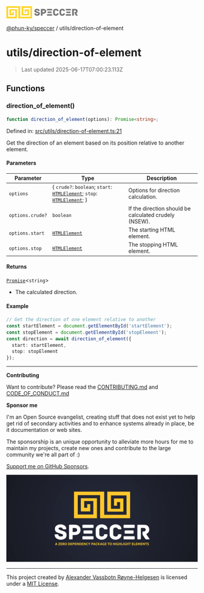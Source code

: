 <div><img alt="SPECCER logo" src="https://raw.githubusercontent.com/phun-ky/speccer/main/public/logo-speccer-horizontal-colored-package.svg?raw=true" style="max-height:32px;"/></div>

[@phun-ky/speccer](../README.md) / utils/direction-of-element

# utils/direction-of-element

> Last updated 2025-06-17T07:00:23.113Z

## Functions

### direction_of_element()

```ts
function direction_of_element(options): Promise<string>;
```

Defined in:
[src/utils/direction-of-element.ts:21](https://github.com/phun-ky/speccer/blob/main/src/utils/direction-of-element.ts#L21)

Get the direction of an element based on its position relative to another
element.

#### Parameters

| Parameter        | Type                                                                                                                                                                                        | Description                                           |
| ---------------- | ------------------------------------------------------------------------------------------------------------------------------------------------------------------------------------------- | ----------------------------------------------------- |
| `options`        | { `crude?`: `boolean`; `start`: [`HTMLElement`](https://developer.mozilla.org/docs/Web/API/HTMLElement); `stop`: [`HTMLElement`](https://developer.mozilla.org/docs/Web/API/HTMLElement); } | Options for direction calculation.                    |
| `options.crude?` | `boolean`                                                                                                                                                                                   | If the direction should be calculated crudely (NSEW). |
| `options.start`  | [`HTMLElement`](https://developer.mozilla.org/docs/Web/API/HTMLElement)                                                                                                                     | The starting HTML element.                            |
| `options.stop`   | [`HTMLElement`](https://developer.mozilla.org/docs/Web/API/HTMLElement)                                                                                                                     | The stopping HTML element.                            |

#### Returns

[`Promise`](https://developer.mozilla.org/docs/Web/JavaScript/Reference/Global_Objects/Promise)<`string`>

- The calculated direction.

#### Example

```ts
// Get the direction of one element relative to another
const startElement = document.getElementById('startElement');
const stopElement = document.getElementById('stopElement');
const direction = await direction_of_element({
  start: startElement,
  stop: stopElement
});
```

---

**Contributing**

Want to contribute? Please read the
[CONTRIBUTING.md](https://github.com/phun-ky/speccer/blob/main/CONTRIBUTING.md)
and
[CODE_OF_CONDUCT.md](https://github.com/phun-ky/speccer/blob/main/CODE_OF_CONDUCT.md)

**Sponsor me**

I'm an Open Source evangelist, creating stuff that does not exist yet to help
get rid of secondary activities and to enhance systems already in place, be it
documentation or web sites.

The sponsorship is an unique opportunity to alleviate more hours for me to
maintain my projects, create new ones and contribute to the large community
we're all part of :)

[Support me on GitHub Sponsors](https://github.com/sponsors/phun-ky).

![Speccer banner, with logo and slogan: A zero dependency package to annotate or highlight elements](https://github.com/phun-ky/speccer/blob/main/public/speccer-banner.png?raw=true)

---

This project created by [Alexander Vassbotn Røyne-Helgesen](http://phun-ky.net)
is licensed under a [MIT License](https://choosealicense.com/licenses/mit/).
